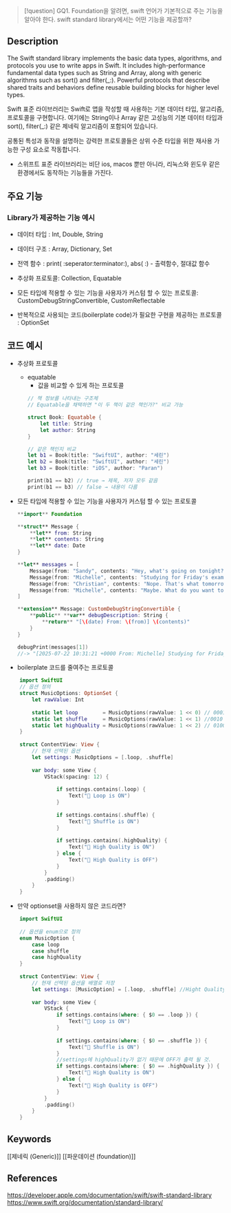 >[!question]
>GQ1. Foundation을 알려면, swift 언어가 기본적으로 주는 기능을 알아야 한다. swift standard library에서는 어떤 기능을 제공할까?

## Description
The Swift standard library implements the basic data types, algorithms, and protocols you use to write apps in Swift. It includes high-performance fundamental data types such as String and Array, along with generic algorithms such as sort() and filter(_:). Powerful protocols that describe shared traits and behaviors define reusable building blocks for higher level types.

Swift 표준 라이브러리는 Swift로 앱을 작성할 때 사용하는 기본 데이터 타입, 알고리즘, 프로토콜을 구현합니다. 여기에는 String이나 Array 같은 고성능의 기본 데이터 타입과 sort(), filter(_:) 같은 제네릭 알고리즘이 포함되어 있습니다.

공통된 특성과 동작을 설명하는 강력한 프로토콜들은 상위 수준 타입을 위한 재사용 가능한 구성 요소로 작동합니다.

- 스위프트 표준 라이브러리는 비단 ios, macos 뿐만 아니라, 리눅스와 윈도우 같은 환경에서도 동작하는 기능들을 가진다.

## 주요 기능

### Library가 제공하는 기능 예시
- 데이터 타입 : Int, Double, String
    
- 데이터 구조 : Array, Dictionary, Set
    
- 전역 함수 : print( :seperator:terminator:), abs( :)
	    - 출력함수, 절대값 함수
- 추상화 프로토콜: Collection, Equatable
    
- 모든 타입에 적용할 수 있는 기능을 사용자가 커스텀 할 수 있는 프로토콜: CustomDebugStringConvertible,  CustomReflectable
    
- 반복적으로 사용되는 코드(boilerplate code)가 필요한 구현을 제공하는 프로토콜 : OptionSet

## 코드 예시
- 추상화 프로토콜
	- equatable
		- 값을 비교할 수 있게 하는 프로토콜
		```swift
		// 책 정보를 나타내는 구조체
		// Equatable을 채택하면 "이 두 책이 같은 책인가?" 비교 가능
		
		struct Book: Equatable {
		    let title: String
		    let author: String
		}
		
		// 같은 책인지 비교
		let b1 = Book(title: "SwiftUI", author: "세린")
		let b2 = Book(title: "SwiftUI", author: "세린")
		let b3 = Book(title: "iOS", author: "Paran")
		
		print(b1 == b2) // true → 제목, 저자 모두 같음
		print(b1 == b3) // false → 내용이 다름
		```

- 모든 타입에 적용할 수 있는 기능을 사용자가 커스텀 할 수 있는 프로토콜
	```swift
	**import** Foundation
	
	**struct** Message {
	    **let** from: String
	    **let** contents: String
	    **let** date: Date
	}
	
	**let** messages = [
	    Message(from: "Sandy", contents: "Hey, what's going on tonight?", date: messageDates[0]),
	    Message(from: "Michelle", contents: "Studying for Friday's exam. You guys aren't?", date: messageDates[1]),
	    Message(from: "Christian", contents: "Nope. That's what tomorrow is for. Let's get food, I'm hungry!", date: messageDates[2]),
	    Message(from: "Michelle", contents: "Maybe. What do you want to eat?", date: messageDates[3])
	]
	
	**extension** Message: CustomDebugStringConvertible {
	    **public** **var** debugDescription: String {
	        **return** "[\(date) From: \(from)] \(contents)"
	    }
	}
	
	debugPrint(messages[1]) 
	//-> "[2025-07-22 10:31:21 +0000 From: Michelle] Studying for Friday's exam. You guys aren't?"
	```

- boilerplate 코드를 줄여주는 프로토콜
```swift
	import SwiftUI
	// 옵션 정의
	struct MusicOptions: OptionSet {
	    let rawValue: Int
	    
	    static let loop        = MusicOptions(rawValue: 1 << 0) // 0001
	    static let shuffle     = MusicOptions(rawValue: 1 << 1) //0010
	    static let highQuality = MusicOptions(rawValue: 1 << 2) // 0100
	}
	
	struct ContentView: View {
	    // 현재 선택된 옵션
	    let settings: MusicOptions = [.loop, .shuffle]
	    
	    var body: some View {
	        VStack(spacing: 12) {
	
	            if settings.contains(.loop) {
	                Text("🔁 Loop is ON")
	            }
	
	            if settings.contains(.shuffle) {
	                Text("🔀 Shuffle is ON")
	            }
	
	            if settings.contains(.highQuality) {
	                Text("🎵 High Quality is ON")
	            } else {
	                Text("🎵 High Quality is OFF")
	            }
	        }
	        .padding()
	    }
	}
```

- 만약 optionset을 사용하지 않은 코드라면?
```swift
	import SwiftUI
	
	// 옵션을 enum으로 정의
	enum MusicOption {
	    case loop
	    case shuffle
	    case highQuality
	}
	
	struct ContentView: View {
	    // 현재 선택된 옵션을 배열로 저장
	    let settings: [MusicOption] = [.loop, .shuffle] //Hight Quality가 없음
	
	    var body: some View {
	        VStack {
	            if settings.contains(where: { $0 == .loop }) {
	                Text("🔁 Loop is ON")
	            }
	
	            if settings.contains(where: { $0 == .shuffle }) {
	                Text("🔀 Shuffle is ON")
	            }
				//settings에 highQuality가 없기 때문에 OFF가 출력 될 것.
	            if settings.contains(where: { $0 == .highQuality }) {
	                Text("🎵 High Quality is ON")
	            } else {
	                Text("🎵 High Quality is OFF")
	            }
	        }
	        .padding()
	    }
	}
```

## Keywords
[[제네릭 (Generic)]]
[[파운데이션 (foundation)]]

## References
https://developer.apple.com/documentation/swift/swift-standard-library
https://www.swift.org/documentation/standard-library/


